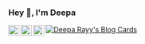 ### Hey 👋, I'm Deepa

<a href="https://www.linkedin.com/in/drdeeparay//">
  <img align="left" alt="Deepa's LinkdeIn" width="22px" src="https://cdn.jsdelivr.net/npm/simple-icons@v3/icons/linkedin.svg" />
</a>
<a href="https://medium.com/@raydeepa">
  <img align="left" alt="Medium" width="22px" src="https://cdn.jsdelivr.net/npm/simple-icons@3.1.0/icons/medium.svg" />
</a>
<a href="mailto:raydeepa@gmail.com">
  <img align="left" alt="Deepa's Gmail" width="22px" src="https://cdn.jsdelivr.net/npm/simple-icons@v3/icons/gmail.svg" />
</a>

[![Deepa Rayy's Blog Cards](https://github-cards-external-blogs.souravdey777.vercel.app/getMediumBlogs?username=raydeepa&type=horizontal)](https://medium.com/@raydeepa)

<!--
**drray30/drray30** is a ✨ _special_ ✨ repository because its `README.md` (this file) appears on your GitHub profile.

Here are some ideas to get you started:

- 🔭 I’m currently working on ...
- 🌱 I’m currently learning ...
- 👯 I’m looking to collaborate on ...
- 🤔 I’m looking for help with ...
- 💬 Ask me about ...
- 📫 How to reach me: ...
- 😄 Pronouns: ...
- ⚡ Fun fact: ...
-->



